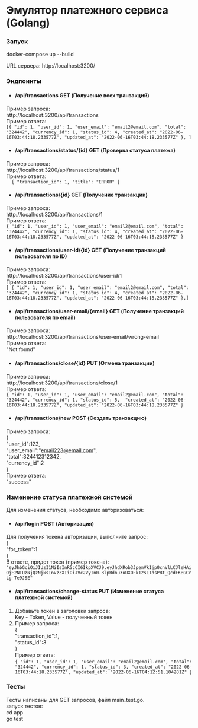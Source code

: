 # Эмулятор платежного сервиса (Golang)

### Запуск

docker-compose up --build

URL сервера: http://localhost:3200/
### Эндпоинты
- #### /api/transactions GET (Получение всех транзакций)
Пример запроса: <br>
http://localhost:3200/api/transactions <br>
Пример ответа: <br>
`[{
  "id": 1,
  "user_id": 1,
  "user_email": "email2@email.com",
  "total": "324442",
  "currency_id": 1,
  "status_id": 4,
  "created_at": "2022-06-16T03:44:18.233577Z",
  "updated_at": "2022-06-16T03:44:18.233577Z"
  },
]`
- #### /api/transactions/status/{id} GET (Проверка статуса платежа)
Пример запроса: <br>
http://localhost:3200/api/transactions/status/1 <br>
Пример ответа: <br>
`  {
  "transaction_id": 1,
  "title": "ERROR"
  }`
- #### /api/transactions/{id} GET (Получение транзакции)
Пример запроса: <br>
http://localhost:3200/api/transactions/1 <br>
Пример ответа: <br>
`{
"id": 1,
"user_id": 1,
"user_email": "email2@email.com",
"total": "324442",
"currency_id": 1,
"status_id": 4,
"created_at": "2022-06-16T03:44:18.233577Z",
"updated_at": "2022-06-16T03:44:18.233577Z"
}`
- #### /api/transactions/user-id/{id} GET (Получение транзакций пользователя по ID)
Пример запроса: <br>
http://localhost:3200/api/transactions/user-id/1 <br>
Пример ответа: <br>
`[
{
"id": 1,
"user_id": 1,
"user_email": "email2@email.com",
"total": "324442",
"currency_id": 1,
"status_id": 4,
"created_at": "2022-06-16T03:44:18.233577Z",
"updated_at": "2022-06-16T03:44:18.233577Z"
},]`
- #### /api/transactions/user-email/{email} GET (Получение транзакций пользователя по email)
Пример запроса:<br>
http://localhost:3200/api/transactions/user-email/wrong-email <br>
Пример ответа: <br>
"Not found"
- #### /api/transactions/close/{id} PUT (Отмена транзакции)
Пример запроса:<br>
http://localhost:3200/api/transactions/close/1 <br>
Пример ответа: <br>
`{
"id": 1,
"user_id": 1,
"user_email": "email2@email.com",
"total": "324442",
"currency_id": 1,
"status_id": 5, 
"created_at": "2022-06-16T03:44:18.233577Z",
"updated_at": "2022-06-16T03:44:18.233577Z"
}`
- #### /api/transactions/new POST (Создать транзакцию)
Пример запроса:<br>
{<br>
"user_id":123,<br>
"user_email":"email223@email.com",<br>
"total":324412312342,<br>
"currency_id":2<br>
}<br>
Пример ответа: <br>
"success"
### Изменение статуса платежной системой
Для изменения статуса, необходимо авторизоваться: 
- #### /api/login POST (Авторизация)
Для получения токена авторизации, выполните запрос:<br>
{ <br>
"for_token":1<br>
}<br>
В ответе, придет токен (пример токена): <br>
`"eyJhbGciOiJIUzI1NiIsInR5cCI6IkpXVCJ9.eyJhdXRob3JpemVkIjp0cnVlLCJleHAiOjE2NTUzNjQzNjksInVzZXIiOiJVc2VyIn0.3lpBdnu3uUXOFk12sLTdsPBt_QcdFKBGCrLg-Te9JSE"`
- #### /api/transactions/change-status PUT (Изменение статуса платежной системой)
1. Добавьте токен в заголовки запроса: <br>
Key - Token, Value - полученный токен <br>
2. Пример запроса:<br>
{<br>
"transaction_id":1,<br>
"status_id":3<br>
}<br>
 Пример ответа: <br>
`{
"id": 1,
"user_id": 1,
"user_email": "email2@email.com",
"total": "324442",
"currency_id": 1,
"status_id": 3,
"created_at": "2022-06-16T03:44:18.233577Z",
"updated_at": "2022-06-16T04:12:51.104281Z"
}`
### Тесты
Тесты написаны для GET запросов, файл main_test.go. <br>
запуск тестов: <br> cd app <br> go test
